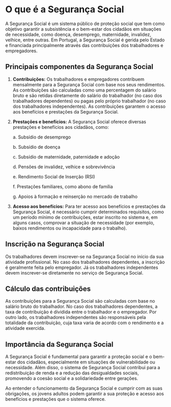 # O que é a Segurança Social

A Segurança Social é um sistema público de proteção social que tem como objetivo garantir a subsistência e o bem-estar dos cidadãos em situações de necessidade, como doença, desemprego, maternidade, invalidez, velhice, entre outras. Em Portugal, a Segurança Social é gerida pelo Estado e financiada principalmente através das contribuições dos trabalhadores e empregadores.

## Principais componentes da Segurança Social
1. **Contribuições:** Os trabalhadores e empregadores contribuem mensalmente para a Segurança Social com base nos seus rendimentos. As contribuições são calculadas como uma percentagem do salário bruto e são retidas diretamente do salário do trabalhador (no caso dos trabalhadores dependentes) ou pagas pelo próprio trabalhador (no caso dos trabalhadores independentes). As contribuições garantem o acesso aos benefícios e prestações da Segurança Social.

2. **Prestações e benefícios:** A Segurança Social oferece diversas prestações e benefícios aos cidadãos, como:

    a. Subsídio de desemprego

    b. Subsídio de doença

    c. Subsídio de maternidade, paternidade e adoção

    d. Pensões de invalidez, velhice e sobrevivência

    e. Rendimento Social de Inserção (RSI)

    f. Prestações familiares, como abono de família

    g. Apoios à formação e reinserção no mercado de trabalho

3. **Acesso aos benefícios:** Para ter acesso aos benefícios e prestações da Segurança Social, é necessário cumprir determinados requisitos, como um período mínimo de contribuições, estar inscrito no sistema e, em alguns casos, comprovar a situação de necessidade (por exemplo, baixos rendimentos ou incapacidade para o trabalho).

## Inscrição na Segurança Social
Os trabalhadores devem inscrever-se na Segurança Social no início da sua atividade profissional. No caso dos trabalhadores dependentes, a inscrição é geralmente feita pelo empregador. Já os trabalhadores independentes devem inscrever-se diretamente no serviço de Segurança Social.

## Cálculo das contribuições
As contribuições para a Segurança Social são calculadas com base no salário bruto do trabalhador. No caso dos trabalhadores dependentes, a taxa de contribuição é dividida entre o trabalhador e o empregador. Por outro lado, os trabalhadores independentes são responsáveis pela totalidade da contribuição, cuja taxa varia de acordo com o rendimento e a atividade exercida.

## Importância da Segurança Social
A Segurança Social é fundamental para garantir a proteção social e o bem-estar dos cidadãos, especialmente em situações de vulnerabilidade ou necessidade. Além disso, o sistema de Segurança Social contribui para a redistribuição de renda e a redução das desigualdades sociais, promovendo a coesão social e a solidariedade entre gerações.

Ao entender o funcionamento da Segurança Social e cumprir com as suas obrigações, os jovens adultos podem garantir a sua proteção e acesso aos benefícios e prestações que o sistema oferece.
